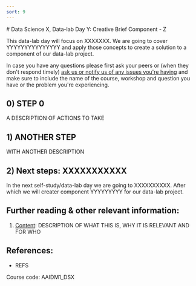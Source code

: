 ```yaml
---
sort: 9
---
```


﻿﻿# Data Science X, Data-lab Day Y: Creative Brief Component - Z

This data-lab day will focus on XXXXXXX. We are going to cover YYYYYYYYYYYYYYY and apply those concepts to create a solution to a component of our data-lab project.

In case you have any questions please first ask your peers or (when they don't respond timely) [ask us or notify us of any issues you're having](https://github.com/BredaUniversity/AAI-DM/issues/new) and make sure to include the name of the course, workshop and question you have or the problem you're experiencing.

## 0) STEP 0
A DESCRIPTION OF ACTIONS TO TAKE

## 1) ANOTHER STEP
WITH ANOTHER DESCRIPTION

## 2) Next steps: XXXXXXXXXXX
In the next self-study/data-lab day we are going to XXXXXXXXXX. After which we will creater component YYYYYYYYY for our data-lab project.


## Further reading & other relevant information:
1. [Content](LINK): DESCRIPTION OF WHAT THIS IS, WHY IT IS RELEVANT AND FOR WHO

## References:
- REFS

Course code: AAIDM1_DSX
